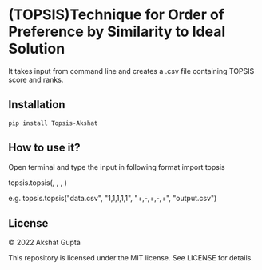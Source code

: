 # (TOPSIS)Technique for Order of Preference by Similarity to Ideal Solution 
It takes input from command line and creates a .csv file containing TOPSIS score and ranks.

## Installation
```pip install Topsis-Akshat```

## How to use it?
Open terminal and type the input in following format
import topsis

topsis.topsis(<InputDataFile>, <Weights>, <Impacts>, <ResultFileName>)
  
e.g.
topsis.topsis("data.csv", "1,1,1,1,1", "+,-,+,-,+", "output.csv")

## License

© 2022 Akshat Gupta

This repository is licensed under the MIT license. See LICENSE for details.
